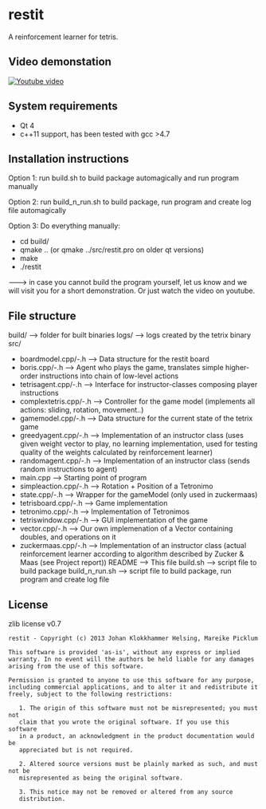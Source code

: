 restit
======

A reinforcement learner for tetris.


Video demonstation
------------------

[![Youtube video](http://img.youtube.com/vi/eblep6rzEAU/0.jpg)](http://www.youtube.com/watch?v=eblep6rzEAU)


System requirements
-------------------

* Qt 4
* c++11 support, has been tested with gcc >4.7


Installation instructions
-------------------------

Option 1:
run build.sh to build package automagically and run program manually

Option 2:
run build_n_run.sh to build package, run program and create log file automagically

Option 3:
Do everything manually:

* cd build/
* qmake .. (or qmake ../src/restit.pro on older qt versions)
* make
* ./restit

---> in case you cannot build the program yourself, let us know and we will visit you for a short demonstration. Or just watch the video on youtube.


File structure
--------------

build/                      --> folder for built binaries
logs/                       --> logs created by the tetrix binary
src/
  * boardmodel.cpp/-.h      --> Data structure for the restit board
  * boris.cpp/-.h           --> Agent who plays the game, translates simple higher-order instructions into chain of low-level actions
  * tetrisagent.cpp/-.h     --> Interface for instructor-classes composing player instructions
  * complextetris.cpp/-.h   --> Controller for the game model (implements all actions: sliding, rotation, movement..)
  * gamemodel.cpp/-.h       --> Data structure for the current state of the tetrix game
  * greedyagent.cpp/-.h      --> Implementation of an instructor class (uses given weight vector to play, no learning implementation, used for testing quality of the weights calculated by reinforcement learner)
  * randomagent.cpp/-.h        --> Implementation of an instructor class (sends random instructions to agent)
  * main.cpp                --> Starting point of program
  * simpleaction.cpp/-.h    --> Rotation + Position of a Tetronimo
  * state.cpp/-.h           --> Wrapper for the gameModel (only used in zuckermaas)
  * tetrisboard.cpp/-.h     --> Game implementation
  * tetronimo.cpp/-.h     --> Implementation of Tetronimos
  * tetriswindow.cpp/-.h    --> GUI implementation of the game
  * vector.cpp/-.h          --> Our own implemenation of a Vector containing doubles, and operations on it
  * zuckermaas.cpp/-.h     --> Implementation of an instructor class (actual reinforcement learner according to algorithm described by Zucker & Maas (see Project report))
README                      --> This file
build.sh                    --> script file to build package
build_n_run.sh              --> script file to build package, run program and create log file


License
-------

zlib license v0.7

    restit - Copyright (c) 2013 Johan Klokkhammer Helsing, Mareike Picklum

    This software is provided 'as-is', without any express or implied
    warranty. In no event will the authors be held liable for any damages
    arising from the use of this software.

    Permission is granted to anyone to use this software for any purpose,
    including commercial applications, and to alter it and redistribute it
    freely, subject to the following restrictions:

       1. The origin of this software must not be misrepresented; you must not
       claim that you wrote the original software. If you use this software
       in a product, an acknowledgment in the product documentation would be
       appreciated but is not required.

       2. Altered source versions must be plainly marked as such, and must not be
       misrepresented as being the original software.

       3. This notice may not be removed or altered from any source
       distribution.
